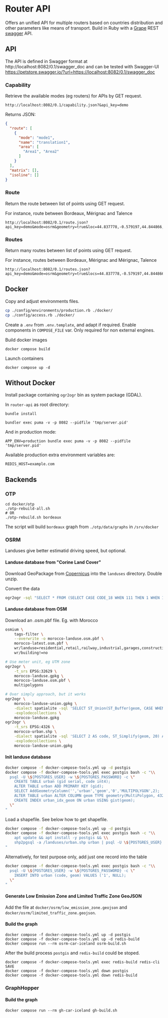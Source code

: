 # Router API

Offers an unified API for multiple routers based on countries distribution and other parameters like means of transport.
Build in Ruby with a [Grape](https://github.com/intridea/grape) REST [swagger](http://swagger.io/) API.

## API

The API is defined in Swagger format at
http://localhost:8082/0.1/swagger_doc
and can be tested with Swagger-UI
https://petstore.swagger.io/?url=https://localhost:8082/0.1/swagger_doc

### Capability
Retrieve the available modes (eg routers) for APIs by GET request.

```
http://localhost:8082/0.1/capability.json?&api_key=demo
```

Returns JSON:
```json
{
  "route": [
    {
      "mode": "mode1",
      "name": "translation1",
      "area": [
        "Area1", "Area2"
      ]
    }
  ],
  "matrix": [],
  "isoline": []
}
```

### Route
Return the route between list of points using GET request.

For instance, route between Bordeaux, Mérignac and Talence
```
http://localhost:8082/0.1/route.json?api_key=demo&mode=osrm&geometry=true&loc=44.837778,-0.579197,44.844866,-0.656377,44.808047,-0.588598
```

### Routes
Return many routes between list of points using GET request.

For instance, routes between Bordeaux, Mérignac and Mérignac, Talence
```
http://localhost:8082/0.1/routes.json?api_key=demo&mode=osrm&geometry=true&locs=44.837778,-0.579197,44.844866,-0.656377;44.844866,-0.656377,44.808047,-0.588598
```

## Docker

Copy and adjust environments files.
```bash
cp ./config/environments/production.rb ./docker/
cp ./config/access.rb ./docker/
```

Create a `.env` from `.env.template`, and adapt if required.
Enable components in `COMPOSE_FILE` var. Only required for non external engines.

Build docker images
```
docker compose build
```

Launch containers
```
docker compose up -d
```

## Without Docker

Install package containing `ogr2ogr` bin as system package (GDAL).

In `router-api` as root directory:

```
bundle install
```

```
bundler exec puma -v -p 8082 --pidfile 'tmp/server.pid'
```

And in production mode:
```
APP_ENV=production bundle exec puma -v -p 8082 --pidfile 'tmp/server.pid'
```

Available production extra environment variables are:
```
REDIS_HOST=example.com
```

## Backends
### OTP
```
cd docker/otp
./otp-rebuild-all.sh
# OR
./otp-rebuild.sh bordeaux
```

The script will build `bordeaux` graph from `./otp/data/graphs` in `/srv/docker`

### OSRM

Landuses give better estimatid driving speed, but optional.

#### Landuse database from "Corine Land Cover"
Download GeoPackage from [Copernicus](https://land.copernicus.eu/pan-european/corine-land-cover/clc2018?tab=download) into the `landuses` directory. Double unzip.

Convert the data
```bash
ogr2ogr -sql "SELECT * FROM (SELECT CASE CODE_18 WHEN 111 THEN 1 WHEN 112 THEN 2 WHEN 121 THEN 2 WHEN 123 THEN 2 WHEN 124 THEN 2 WHEN 511 THEN 5 WHEN 512 THEN 5 END AS code, Shape FROM U2018_CLC2018_V2020_20u1) AS t WHERE code is NOT NULL" -t_srs EPSG:4326 urban.shp U2018_CLC2018_V2020_20u1.gpkg
```

#### Landuse database from OSM
Download an .osm.pbf file. Eg. with Morocco

```bash
osmium \
    tags-filter \
    --overwrite -o morocco-landuse.osm.pbf \
    morocco-latest.osm.pbf \
    wr/landuse=residential,retail,railway,industrial,garages,construction,commercial,cemetery,village_green,religious,education \
    wr/building!=no

# Use meter unit, eg UTM zone
ogr2ogr \
    -t_srs EPSG:32629 \
    morocco-landuse.gpkg \
    morocco-landuse.osm.pbf \
    multipolygons

# Over simply approach, but it works
ogr2ogr \
    morocco-landuse-union.gpkg \
    -dialect spatialite -sql 'SELECT ST_Union(ST_Buffer(geom, CASE WHEN landuse IS NOT NULL THEN 100 ELSE 50 END, 1)) AS geom FROM multipolygons' \
    -explodecollections \
    morocco-landuse.gpkg
ogr2ogr \
    -t_srs EPSG:4326 \
    morocco-urban.shp \
    -dialect spatialite -sql 'SELECT 2 AS code, ST_Simplify(geom, 20) AS geom FROM "SELECT" WHERE ST_Area(ST_Simplify(geom, 20)) > 30000' \
    -explodecollections \
    morocco-landuse-union.gpkg
```

#### Init landuse database
```bash
docker compose -f docker-compose-tools.yml up -d postgis
docker compose -f docker-compose-tools.yml exec postgis bash -c "\\
  psql -U \${POSTGRES_USER} -w \${POSTGRES_PASSWORD} -c \"
    CREATE TABLE urban (gid serial, code int4);
    ALTER TABLE urban ADD PRIMARY KEY (gid);
    SELECT AddGeometryColumn('','urban','geom','0','MULTIPOLYGON',2);
    ALTER TABLE urban ALTER COLUMN geom TYPE geometry(MultiPolygon, 4326);
    CREATE INDEX urban_idx_geom ON urban USING gist(geom);
  \"
"
```

Load a shapefile. See below how to get shapefile.
```bash
docker compose -f docker-compose-tools.yml up -d postgis
docker compose -f docker-compose-tools.yml exec postgis bash -c "\\
    apt update && apt install -y postgis && \\
    shp2pgsql -a /landuses/urban.shp urban | psql -U \${POSTGRES_USER} -w \${POSTGRES_PASSWORD} \\
"
```

Alternatively, for test purpose only, add just one record into the table
```bash
docker compose -f docker-compose-tools.yml exec postgis bash -c "\\
  psql -U \${POSTGRES_USER} -w \${POSTGRES_PASSWORD} -c \"
    INSERT INTO urban (code, geom) VALUES ('1', NULL);
  \"
"
```

#### Generate Low Emission Zone and Limited Traffic Zone GeoJSON

Add the file at `docker/osrm/low_emission_zone.geojson` and `docker/osrm/limited_traffic_zone.geojson`.

#### Build the graph
```
docker compose -f docker-compose-tools.yml up -d postgis
docker compose -f docker-compose-tools.yml up -d redis-build
docker compose run --rm osrm-car-iceland osrm-build.sh
```

After the build process `postgis` and `redis-build` could be stoped.
```
docker compose -f docker-compose-tools.yml exec redis-build redis-cli SAVE
docker compose -f docker-compose-tools.yml down postgis
docker compose -f docker-compose-tools.yml down redis-build
```

### GraphHopper
#### Build the graph
```
docker compose run --rm gh-car-iceland gh-build.sh
```
